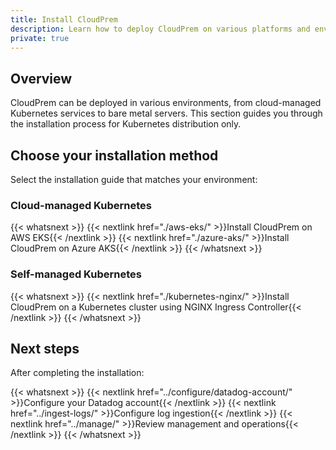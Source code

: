 ```yaml
---
title: Install CloudPrem
description: Learn how to deploy CloudPrem on various platforms and environments
private: true
---
```


## Overview

CloudPrem can be deployed in various environments, from cloud-managed Kubernetes services to bare metal servers. This section guides you through the installation process for Kubernetes distribution only.

## Choose your installation method

Select the installation guide that matches your environment:

### Cloud-managed Kubernetes

{{< whatsnext >}}
  {{< nextlink href="./aws-eks/" >}}Install CloudPrem on AWS EKS{{< /nextlink >}}
  {{< nextlink href="./azure-aks/" >}}Install CloudPrem on Azure AKS{{< /nextlink >}}
{{< /whatsnext >}}

### Self-managed Kubernetes

{{< whatsnext >}}
  {{< nextlink href="./kubernetes-nginx/" >}}Install CloudPrem on a Kubernetes cluster using NGINX Ingress Controller{{< /nextlink >}}
{{< /whatsnext >}}

## Next steps

After completing the installation:

{{< whatsnext >}}
   {{< nextlink href="../configure/datadog-account/" >}}Configure your Datadog account{{< /nextlink >}}
   {{< nextlink href="../ingest-logs/" >}}Configure log ingestion{{< /nextlink >}}
   {{< nextlink href="../manage/" >}}Review management and operations{{< /nextlink >}}
{{< /whatsnext >}}


